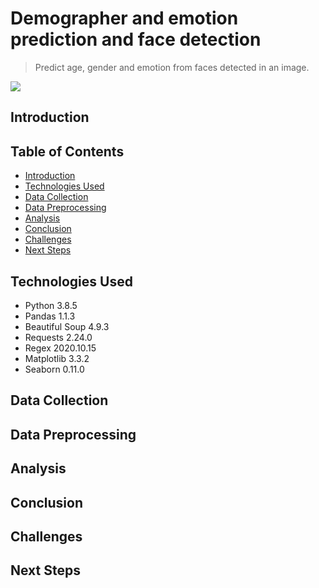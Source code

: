 # Demographer and emotion prediction and face detection
> Predict age, gender and emotion from faces detected in an image.

<img src="images/Screenshot%20(82).png">

## Introduction


## Table of Contents
* [Introduction](#introduction)
* [Technologies Used](#technologies-used)
* [Data Collection](#data-collection)
* [Data Preprocessing](#data-preprocessing)
* [Analysis](#analysis)
* [Conclusion](#conclusion)
* [Challenges](#challenges)
* [Next Steps](#next-steps)


## Technologies Used
- Python 3.8.5
- Pandas 1.1.3
- Beautiful Soup 4.9.3
- Requests 2.24.0
- Regex 2020.10.15
- Matplotlib 3.3.2
- Seaborn 0.11.0

## Data Collection


## Data Preprocessing

## Analysis


## Conclusion


## Challenges


## Next Steps
